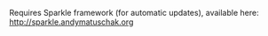 Requires Sparkle framework (for automatic updates), available here: http://sparkle.andymatuschak.org


